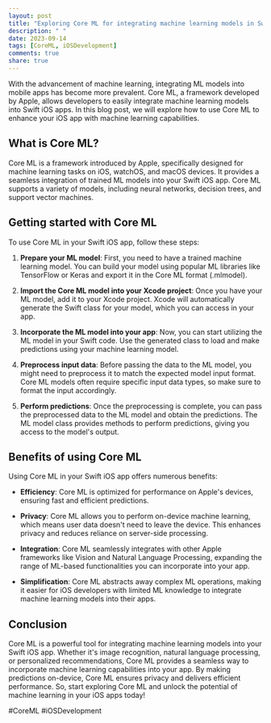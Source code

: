 ```yaml
---
layout: post
title: "Exploring Core ML for integrating machine learning models in Swift iOS apps"
description: " "
date: 2023-09-14
tags: [CoreML, iOSDevelopment]
comments: true
share: true
---
```


With the advancement of machine learning, integrating ML models into mobile apps has become more prevalent. Core ML, a framework developed by Apple, allows developers to easily integrate machine learning models into Swift iOS apps. In this blog post, we will explore how to use Core ML to enhance your iOS app with machine learning capabilities.

## What is Core ML?

Core ML is a framework introduced by Apple, specifically designed for machine learning tasks on iOS, watchOS, and macOS devices. It provides a seamless integration of trained ML models into your Swift iOS app. Core ML supports a variety of models, including neural networks, decision trees, and support vector machines.

## Getting started with Core ML

To use Core ML in your Swift iOS app, follow these steps:

1. **Prepare your ML model**: First, you need to have a trained machine learning model. You can build your model using popular ML libraries like TensorFlow or Keras and export it in the Core ML format (.mlmodel).

2. **Import the Core ML model into your Xcode project**: Once you have your ML model, add it to your Xcode project. Xcode will automatically generate the Swift class for your model, which you can access in your app.

3. **Incorporate the ML model into your app**: Now, you can start utilizing the ML model in your Swift code. Use the generated class to load and make predictions using your machine learning model.

4. **Preprocess input data**: Before passing the data to the ML model, you might need to preprocess it to match the expected model input format. Core ML models often require specific input data types, so make sure to format the input accordingly.

5. **Perform predictions**: Once the preprocessing is complete, you can pass the preprocessed data to the ML model and obtain the predictions. The ML model class provides methods to perform predictions, giving you access to the model's output.

## Benefits of using Core ML

Using Core ML in your Swift iOS app offers numerous benefits:

- **Efficiency**: Core ML is optimized for performance on Apple's devices, ensuring fast and efficient predictions.

- **Privacy**: Core ML allows you to perform on-device machine learning, which means user data doesn't need to leave the device. This enhances privacy and reduces reliance on server-side processing.

- **Integration**: Core ML seamlessly integrates with other Apple frameworks like Vision and Natural Language Processing, expanding the range of ML-based functionalities you can incorporate into your app.

- **Simplification**: Core ML abstracts away complex ML operations, making it easier for iOS developers with limited ML knowledge to integrate machine learning models into their apps.

## Conclusion

Core ML is a powerful tool for integrating machine learning models into your Swift iOS app. Whether it's image recognition, natural language processing, or personalized recommendations, Core ML provides a seamless way to incorporate machine learning capabilities into your app. By making predictions on-device, Core ML ensures privacy and delivers efficient performance. So, start exploring Core ML and unlock the potential of machine learning in your iOS apps today!

#CoreML #iOSDevelopment